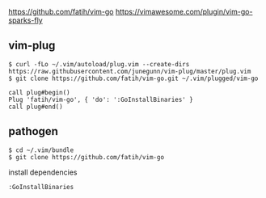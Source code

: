 
https://github.com/fatih/vim-go
https://vimawesome.com/plugin/vim-go-sparks-fly


vim-plug
----

```console
$ curl -fLo ~/.vim/autoload/plug.vim --create-dirs https://raw.githubusercontent.com/junegunn/vim-plug/master/plug.vim
$ git clone https://github.com/fatih/vim-go.git ~/.vim/plugged/vim-go
```

```vim
call plug#begin()
Plug 'fatih/vim-go', { 'do': ':GoInstallBinaries' }
call plug#end()
```


pathogen
----
```consle
$ cd ~/.vim/bundle
$ git clone https://github.com/fatih/vim-go
```

install dependencies
```vim
:GoInstallBinaries
```
